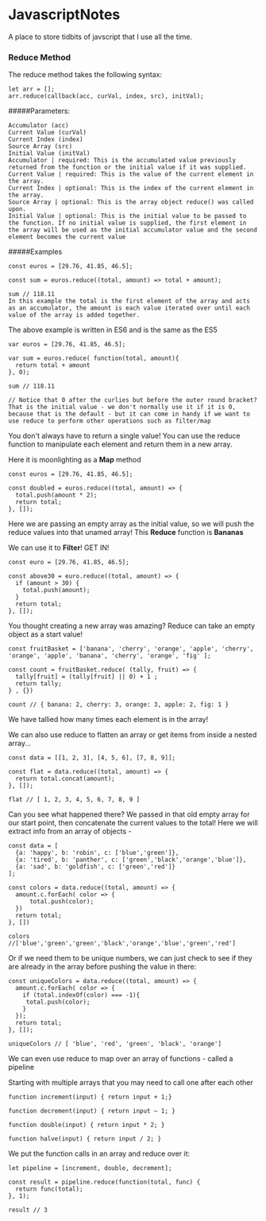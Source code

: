 # JavascriptNotes

A place to store tidbits of javscript that I use all the time.

### Reduce Method

The reduce method takes the following syntax:
```
let arr = [];
arr.reduce(callback(acc, curVal, index, src), initVal); 
```

#####Parameters:
```
Accumulator (acc)
Current Value (curVal)
Current Index (index)
Source Array (src)
Initial Value (initVal)
Accumulator | required: This is the accumulated value previously returned from the function or the initial value if it was supplied.
Current Value | required: This is the value of the current element in the array.
Current Index | optional: This is the index of the current element in the array.
Source Array | optional: This is the array object reduce() was called upon.
Initial Value | optional: This is the initial value to be passed to the function. If no initial value is supplied, the first element in the array will be used as the initial accumulator value and the second element becomes the current value
```

#####Examples
```
const euros = [29.76, 41.85, 46.5];

const sum = euros.reduce((total, amount) => total + amount); 

sum // 118.11
In this example the total is the first element of the array and acts as an accumulator, the amount is each value iterated over until each value of the array is added together. 
```
The above example is written in ES6 and is the same as the ES5 
```
var euros = [29.76, 41.85, 46.5]; 

var sum = euros.reduce( function(total, amount){
  return total + amount
}, 0);

sum // 118.11

// Notice that 0 after the curlies but before the outer round bracket? That is the initial value - we don't normally use it if it is 0, because that is the default - but it can come in handy if we want to use reduce to perform other operations such as filter/map
```
You don't always have to return a single value! You can use the reduce function to manipulate each element and return them in a new array.

Here it is moonlighting as a **Map** method

```
const euros = [29.76, 41.85, 46.5];

const doubled = euros.reduce((total, amount) => {
  total.push(amount * 2);
  return total;
}, []);
```
Here we are passing an empty array as the initial value, so we will push the reduce values into that unamed array! This **Reduce** function is **Bananas**

We can use it to **Filter**! GET IN!

```
const euro = [29.76, 41.85, 46.5];

const above30 = euro.reduce((total, amount) => {
  if (amount > 30) {
    total.push(amount);
  }
  return total;
}, []);
```
You thought creating a new array was amazing? Reduce can take an empty object as a start value!
```
const fruitBasket = ['banana', 'cherry', 'orange', 'apple', 'cherry', 'orange', 'apple', 'banana', 'cherry', 'orange', 'fig' ];

const count = fruitBasket.reduce( (tally, fruit) => {
  tally[fruit] = (tally[fruit] || 0) + 1 ;
  return tally;
} , {})

count // { banana: 2, cherry: 3, orange: 3, apple: 2, fig: 1 }
```
We have tallied how many times each element is in the array!

We can also use reduce to flatten an array or get items from inside a nested array...
```
const data = [[1, 2, 3], [4, 5, 6], [7, 8, 9]];

const flat = data.reduce((total, amount) => {
  return total.concat(amount);
}, []);

flat // [ 1, 2, 3, 4, 5, 6, 7, 8, 9 ]
```
Can you see what happened there? We passed in that old empty array for our start point, then concatenate the current values to the total!
Here we will extract info from an array of objects -
```
const data = [
  {a: 'happy', b: 'robin', c: ['blue','green']}, 
  {a: 'tired', b: 'panther', c: ['green','black','orange','blue']}, 
  {a: 'sad', b: 'goldfish', c: ['green','red']}
];

const colors = data.reduce((total, amount) => {
  amount.c.forEach( color => {
      total.push(color);
  })
  return total;
}, [])

colors //['blue','green','green','black','orange','blue','green','red']
```
Or if we need them to be unique numbers, we can just check to see if they are already in the array before pushing the value in there:
```
const uniqueColors = data.reduce((total, amount) => {
  amount.c.forEach( color => {
    if (total.indexOf(color) === -1){
     total.push(color);
    }
  });
  return total;
}, []);

uniqueColors // [ 'blue', 'red', 'green', 'black', 'orange']
```
We can even use reduce to map over an array of functions - called a pipeline

Starting with multiple arrays that you may need to call one after each other 
```
function increment(input) { return input + 1;}

function decrement(input) { return input — 1; }

function double(input) { return input * 2; }

function halve(input) { return input / 2; }
```
We put the function calls in an array and reduce over it:
```
let pipeline = [increment, double, decrement];

const result = pipeline.reduce(function(total, func) {
  return func(total);
}, 1);

result // 3
```
